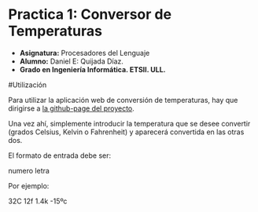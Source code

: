 Practica 1: Conversor de Temperaturas
=====================================

* **Asignatura:** Procesadores del Lenguaje
* **Alumno:** Daniel E: Quijada Díaz.
* **Grado en Ingeniería Informática. ETSII. ULL.**

#Utilización

Para utilizar la aplicación web de conversión de temperaturas, hay que dirigirse a [la github-page del proyecto](http://danielquijada.github.io/pl-p1-conversor-temperaturas/).

Una vez ahí, simplemente introducir la temperatura que se desee convertir (grados Celsius, Kelvin o Fahrenheit) y aparecerá convertida en las otras dos.

El formato de entrada debe ser:

numero letra

Por ejemplo:

32C
12f
1.4k
-15ºc
